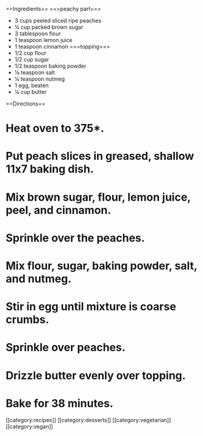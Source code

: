 ==Ingredients==
===peachy part===
* 3 cups peeled sliced ripe peaches
* 1⁄4 cup packed brown sugar
* 3 tablespoon flour
* 1 teaspoon lemon juice
* 1 teaspoon cinnamon
===topping===
* 1/2 cup flour
* 1/2 cup sugar
* 1/2 teaspoon baking powder
* 1⁄8 teaspoon salt
* 1⁄4 teaspoon nutmeg
* 1 egg, beaten
* 1⁄4 cup butter

==Directions== 
#   Heat oven to 375*.
#   Put peach slices in greased, shallow 11x7 baking dish.
#   Mix brown sugar, flour, lemon juice, peel, and cinnamon.
#   Sprinkle over the peaches.
#   Mix flour, sugar, baking powder, salt, and nutmeg.
#   Stir in egg until mixture is coarse crumbs.
#  Sprinkle over peaches.
#   Drizzle butter evenly over topping.
#   Bake for 38 minutes.

[[category:recipes]] [[category:desserts]] [[category:vegetarian]] [[category:vegan]]